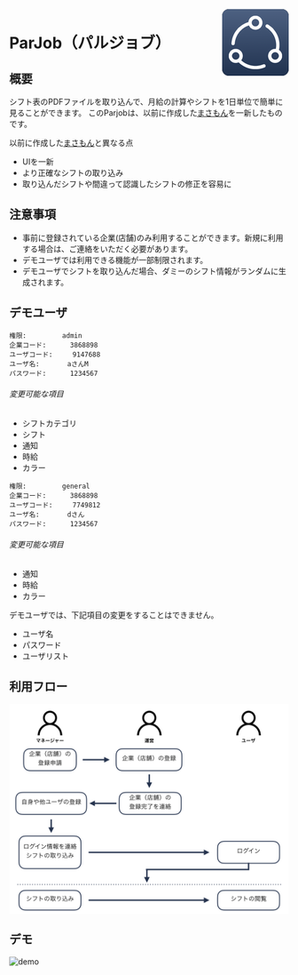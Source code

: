 <img src="icon.png" align="right" />

ParJob（パルジョブ）
====

## 概要
シフト表のPDFファイルを取り込んで、月給の計算やシフトを1日単位で簡単に見ることができます。
このParjobは、以前に作成した[まさもん](https://github.com/kentaiwami/masamon)を一新したものです。

以前に作成した[まさもん](https://github.com/kentaiwami/masamon)と異なる点
- UIを一新
- より正確なシフトの取り込み
- 取り込んだシフトや間違って認識したシフトの修正を容易に

## 注意事項
- 事前に登録されている企業(店舗)のみ利用することができます。新規に利用する場合は、ご連絡をいただく必要があります。
- デモユーザでは利用できる機能が一部制限されます。
- デモユーザでシフトを取り込んだ場合、ダミーのシフト情報がランダムに生成されます。

## デモユーザ
```
権限:			admin
企業コード:		3868898
ユーザコード:		9147688
ユーザ名:		aさんM
パスワード:		1234567
```
###### 変更可能な項目
- シフトカテゴリ
- シフト
- 通知
- 時給
- カラー

```
権限:			general
企業コード:		3868898
ユーザコード:		7749812
ユーザ名:		dさん
パスワード:		1234567
```

###### 変更可能な項目
- 通知
- 時給
- カラー

デモユーザでは、下記項目の変更をすることはできません。
- ユーザ名
- パスワード
- ユーザリスト


## 利用フロー
<img src="activity.png" align="center" />

## デモ
![demo](https://github.com/kentaiwami/parjob/blob/master/demo.gif)

